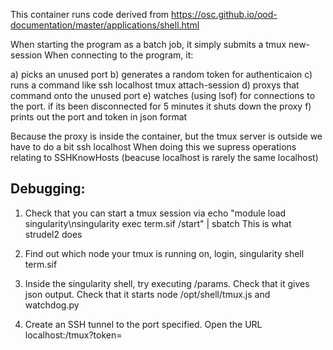 This container runs code derived from 
https://osc.github.io/ood-documentation/master/applications/shell.html

When starting the program as a batch job, it simply submits a tmux new-session
When connecting to the program, 
it:

a) picks an unused port
b) generates a random token for authenticaion
c) runs a command like ssh localhost tmux attach-session <sessionid>
d) proxys that command onto the unused port
e) watches (using lsof) for connections to the port. if its been disconnected for 5 minutes it shuts down the proxy
f) prints out the port and token in json format

Because the proxy is inside the container, but the tmux server is outside we have to do a bit ssh localhost
When doing this we supress operations relating to SSHKnowHosts (beacuse localhost is rarely the same localhost)

Debugging:
----------

1) Check that you can start a tmux session via echo "module load singularity\nsingularity exec term.sif /start" | sbatch This is what strudel2 does

2) Find out which node your tmux is running on, login, singularity shell term.sif

3) Inside the singularity shell, try executing /params. Check that it gives json output. Check that it starts node /opt/shell/tmux.js and watchdog.py

4) Create an SSH tunnel to the port specified. Open the URL localhost:<port>/tmux?token=<token>
